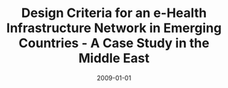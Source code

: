 ---
abstract: ''
authors:
- Barbara Tappeiner
date: '2009-01-01'
featured: false
publication_types:
- '7'
publishDate: '2009-01-01'
title: Design Criteria for an e-Health Infrastructure Network in Emerging Countries
  - A Case Study in the Middle East
url_pdf: ''
---